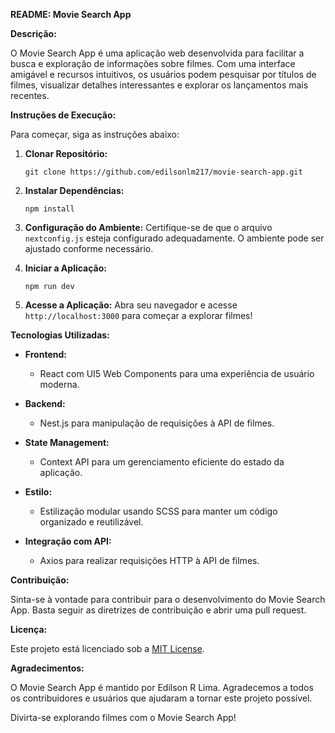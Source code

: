 **README: Movie Search App**

**Descrição:**

O Movie Search App é uma aplicação web desenvolvida para facilitar a busca e exploração de informações sobre filmes. Com uma interface amigável e recursos intuitivos, os usuários podem pesquisar por títulos de filmes, visualizar detalhes interessantes e explorar os lançamentos mais recentes.

**Instruções de Execução:**

Para começar, siga as instruções abaixo:

1. **Clonar Repositório:**
   ```
   git clone https://github.com/edilsonlm217/movie-search-app.git
   ```

2. **Instalar Dependências:**
   ```
   npm install
   ```

3. **Configuração do Ambiente:**
   Certifique-se de que o arquivo `nextconfig.js` esteja configurado adequadamente. O ambiente pode ser ajustado conforme necessário.

4. **Iniciar a Aplicação:**
   ```
   npm run dev
   ```

5. **Acesse a Aplicação:**
   Abra seu navegador e acesse `http://localhost:3000` para começar a explorar filmes!

**Tecnologias Utilizadas:**

- **Frontend:**
  - React com UI5 Web Components para uma experiência de usuário moderna.

- **Backend:**
  - Nest.js para manipulação de requisições à API de filmes.

- **State Management:**
  - Context API para um gerenciamento eficiente do estado da aplicação.

- **Estilo:**
  - Estilização modular usando SCSS para manter um código organizado e reutilizável.

- **Integração com API:**
  - Axios para realizar requisições HTTP à API de filmes.

**Contribuição:**

Sinta-se à vontade para contribuir para o desenvolvimento do Movie Search App. Basta seguir as diretrizes de contribuição e abrir uma pull request.

**Licença:**

Este projeto está licenciado sob a [MIT License](https://opensource.org/licenses/MIT).

**Agradecimentos:**

O Movie Search App é mantido por Edilson R Lima. Agradecemos a todos os contribuidores e usuários que ajudaram a tornar este projeto possível.

Divirta-se explorando filmes com o Movie Search App!